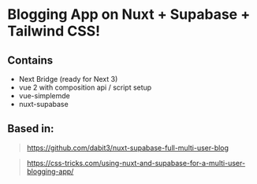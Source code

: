 # Blogging App on Nuxt + Supabase + Tailwind CSS!

## Contains

- Next Bridge (ready for Next 3)
- vue 2 with composition api / script setup
- vue-simplemde
- nuxt-supabase

## Based in:

> https://github.com/dabit3/nuxt-supabase-full-multi-user-blog

> https://css-tricks.com/using-nuxt-and-supabase-for-a-multi-user-blogging-app/
